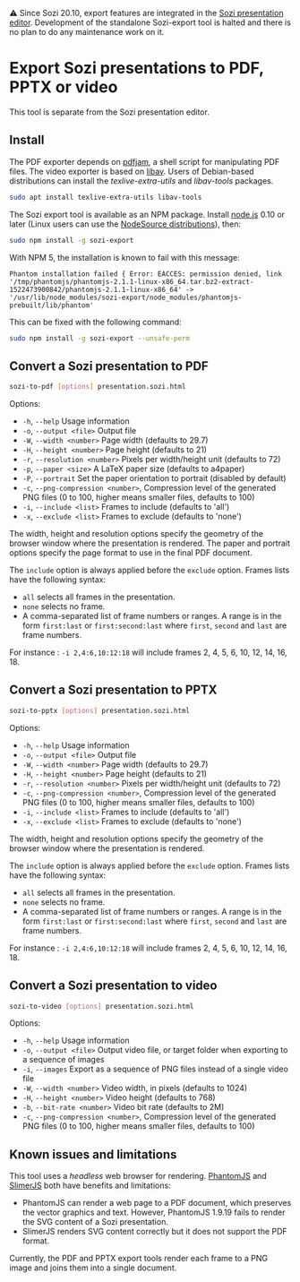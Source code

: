 
:warning: Since Sozi 20.10, export features are integrated in the
[Sozi presentation editor](https://github.com/sozi-projects/Sozi).
Development of the standalone Sozi-export tool is halted and there is no plan
to do any maintenance work on it.

Export Sozi presentations to PDF, PPTX or video
===============================================

This tool is separate from the Sozi presentation editor.

Install
-------

The PDF exporter depends on [pdfjam](http://www2.warwick.ac.uk/fac/sci/statistics/staff/academic-research/firth/software/pdfjam), a shell script for manipulating PDF files.
The video exporter is based on [libav](https://libav.org).
Users of Debian-based distributions can install the *texlive-extra-utils* and *libav-tools* packages.

```bash
sudo apt install texlive-extra-utils libav-tools
```

The Sozi export tool is available as an NPM package.
Install [node.js](https://nodejs.org/) 0.10 or later
(Linux users can use the [NodeSource distributions](https://github.com/nodesource/distributions)),
then:

```bash
sudo npm install -g sozi-export
```

With NPM 5, the installation is known to fail with this message:

```
Phantom installation failed { Error: EACCES: permission denied, link '/tmp/phantomjs/phantomjs-2.1.1-linux-x86_64.tar.bz2-extract-1522473900842/phantomjs-2.1.1-linux-x86_64' -> '/usr/lib/node_modules/sozi-export/node_modules/phantomjs-prebuilt/lib/phantom'
```

This can be fixed with the following command:

```bash
sudo npm install -g sozi-export --unsafe-perm
```

Convert a Sozi presentation to PDF
----------------------------------

```bash
sozi-to-pdf [options] presentation.sozi.html
```

Options:

* `-h`, `--help` Usage information
* `-o`, `--output <file>` Output file
* `-W`, `--width <number>` Page width (defaults to 29.7)
* `-H`, `--height <number>` Page height (defaults to 21)
* `-r`, `--resolution <number>` Pixels per width/height unit (defaults to 72)
* `-p`, `--paper <size>` A LaTeX paper size (defaults to a4paper)
* `-P`, `--portrait` Set the paper orientation to portrait (disabled by default)
* `-c`, `--png-compression <number>`, Compression level of the generated PNG files (0 to 100, higher means smaller files, defaults to 100)
* `-i`, `--include <list>` Frames to include (defaults to 'all')
* `-x`, `--exclude <list>` Frames to exclude (defaults to 'none')

The width, height and resolution options specify the geometry of the browser window
where the presentation is rendered.
The paper and portrait options specify the page format to use in the final PDF document.

The `include` option is always applied before the `exclude` option.
Frames lists have the following syntax:

* `all` selects all frames in the presentation.
* `none` selects no frame.
* A comma-separated list of frame numbers or ranges.
  A range is in the form `first:last` or `first:second:last` where `first`, `second` and `last` are frame numbers.

For instance : `-i 2,4:6,10:12:18` will include frames 2, 4, 5, 6, 10, 12, 14, 16, 18.

Convert a Sozi presentation to PPTX
-----------------------------------

```bash
sozi-to-pptx [options] presentation.sozi.html
```

Options:

* `-h`, `--help` Usage information
* `-o`, `--output <file>` Output file
* `-W`, `--width <number>` Page width (defaults to 29.7)
* `-H`, `--height <number>` Page height (defaults to 21)
* `-r`, `--resolution <number>` Pixels per width/height unit (defaults to 72)
* `-c`, `--png-compression <number>`, Compression level of the generated PNG files (0 to 100, higher means smaller files, defaults to 100)
* `-i`, `--include <list>` Frames to include (defaults to 'all')
* `-x`, `--exclude <list>` Frames to exclude (defaults to 'none')

The width, height and resolution options specify the geometry of the browser window
where the presentation is rendered.

The `include` option is always applied before the `exclude` option.
Frames lists have the following syntax:

* `all` selects all frames in the presentation.
* `none` selects no frame.
* A comma-separated list of frame numbers or ranges.
  A range is in the form `first:last` or `first:second:last` where `first`, `second` and `last` are frame numbers.

For instance : `-i 2,4:6,10:12:18` will include frames 2, 4, 5, 6, 10, 12, 14, 16, 18.

Convert a Sozi presentation to video
------------------------------------

```bash
sozi-to-video [options] presentation.sozi.html
```

Options:

* `-h`, `--help` Usage information
* `-o`, `--output <file>` Output video file, or target folder when exporting to a sequence of images
* `-i`, `--images` Export as a sequence of PNG files instead of a single video file
* `-W`, `--width <number>` Video width, in pixels (defaults to 1024)
* `-H`, `--height <number>` Video height (defaults to 768)
* `-b`, `--bit-rate <number>` Video bit rate (defaults to 2M)
* `-c`, `--png-compression <number>`, Compression level of the generated PNG files (0 to 100, higher means smaller files, defaults to 100)

Known issues and limitations
----------------------------

This tool uses a *headless* web browser for rendering.
[PhantomJS](http://phantomjs.org) and [SlimerJS](https://slimerjs.org/) both have benefits and limitations:

* PhantomJS can render a web page to a PDF document, which preserves the vector graphics and text.
  However, PhantomJS 1.9.19 fails to render the SVG content of a Sozi presentation.
* SlimerJS renders SVG content correctly but it does not support the PDF format.

Currently, the PDF and PPTX export tools render each frame to a PNG image and joins them into a single document.
